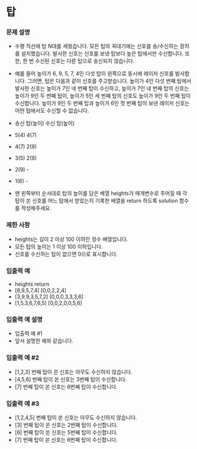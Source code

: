 # 탑

### 문제 설명
* 수평 직선에 탑 N대를 세웠습니다. 모든 탑의 꼭대기에는 신호를 송/수신하는 장치를 설치했습니다. 발사한 신호는 신호를 보낸 탑보다 높은 탑에서만 수신합니다. 또한, 한 번 수신된 신호는 다른 탑으로 송신되지 않습니다.

* 예를 들어 높이가 6, 9, 5, 7, 4인 다섯 탑이 왼쪽으로 동시에 레이저 신호를 발사합니다. 그러면, 탑은 다음과 같이 신호를 주고받습니다. 높이가 4인 다섯 번째 탑에서 발사한 신호는 높이가 7인 네 번째 탑이 수신하고, 높이가 7인 네 번째 탑의 신호는 높이가 9인 두 번째 탑이, 높이가 5인 세 번째 탑의 신호도 높이가 9인 두 번째 탑이 수신합니다. 높이가 9인 두 번째 탑과 높이가 6인 첫 번째 탑이 보낸 레이저 신호는 어떤 탑에서도 수신할 수 없습니다.

* 송신 탑(높이)	수신 탑(높이)
* 5(4)	4(7)
* 4(7)	2(9)
* 3(5)	2(9)
* 2(9)	-
* 1(6)	-
* 맨 왼쪽부터 순서대로 탑의 높이를 담은 배열 heights가 매개변수로 주어질 때 각 탑이 쏜 신호를 어느 탑에서 받았는지 기록한 배열을 return 하도록 solution 함수를 작성해주세요.

### 제한 사항
* heights는 길이 2 이상 100 이하인 정수 배열입니다.
* 모든 탑의 높이는 1 이상 100 이하입니다.
* 신호를 수신하는 탑이 없으면 0으로 표시합니다.

### 입출력 예
* heights	return
* [6,9,5,7,4]	[0,0,2,2,4]
* [3,9,9,3,5,7,2]	[0,0,0,3,3,3,6]
* [1,5,3,6,7,6,5]	[0,0,2,0,0,5,6]

### 입출력 예 설명
* 입출력 예 #1
* 앞서 설명한 예와 같습니다.

### 입출력 예 #2

* [1,2,3] 번째 탑이 쏜 신호는 아무도 수신하지 않습니다.
* [4,5,6] 번째 탑이 쏜 신호는 3번째 탑이 수신합니다.
* [7] 번째 탑이 쏜 신호는 6번째 탑이 수신합니다.

### 입출력 예 #3

* [1,2,4,5] 번째 탑이 쏜 신호는 아무도 수신하지 않습니다.
* [3] 번째 탑이 쏜 신호는 2번째 탑이 수신합니다.
* [6] 번째 탑이 쏜 신호는 5번째 탑이 수신합니다.
* [7] 번째 탑이 쏜 신호는 6번째 탑이 수신합니다.